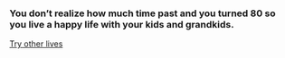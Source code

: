 ### You don’t realize how much time past and you turned 80 so you live a happy life with your kids and grandkids.

[Try other lives](../home.md)
